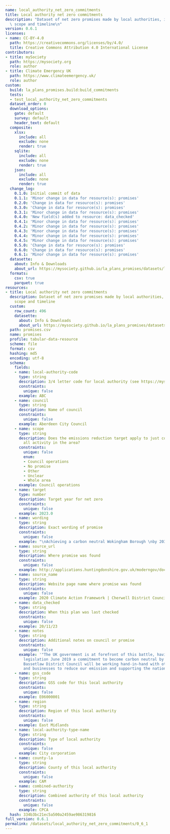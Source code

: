 ```yaml
---
name: local_authority_net_zero_commitments
title: Local authority net zero commitments
description: "Dataset of net zero promises made by local authorities, including their\
  \ scope and timeline\n"
version: 0.6.1
licenses:
- name: CC-BY-4.0
  path: https://creativecommons.org/licenses/by/4.0/
  title: Creative Commons Attribution 4.0 International License
contributors:
- title: mySociety
  path: https://mysociety.org
  role: author
- title: Climate Emergency UK
  path: https://www.climateemergency.uk/
  role: author
custom:
  build: la_plans_promises.build:build_commitments
  tests:
  - test_local_authority_net_zero_commitments
  dataset_order: 0
  download_options:
    gate: default
    survey: default
    header_text: default
  composite:
    xlsx:
      include: all
      exclude: none
      render: true
    sqlite:
      include: all
      exclude: none
      render: true
    json:
      include: all
      exclude: none
      render: true
  change_log:
    0.1.0: Initial commit of data
    0.1.1: 'Minor change in data for resource(s): promises'
    0.2.0: 'Change in data for resource(s): promises'
    0.3.0: 'Change in data for resource(s): promises'
    0.3.1: 'Minor change in data for resource(s): promises'
    0.4.0: 'New field(s) added to resource: data_checked'
    0.4.1: 'Minor change in data for resource(s): promises'
    0.4.2: 'Minor change in data for resource(s): promises'
    0.4.3: 'Minor change in data for resource(s): promises'
    0.4.4: 'Minor change in data for resource(s): promises'
    0.4.5: 'Minor change in data for resource(s): promises'
    0.5.0: 'Change in data for resource(s): promises'
    0.6.0: 'Change in data for resource(s): promises'
    0.6.1: 'Minor change in data for resource(s): promises'
  datasette:
    about: Info & Downloads
    about_url: https://mysociety.github.io/la_plans_promises/datasets/local_authority_net_zero_commitments/0_6_1
  formats:
    csv: true
    parquet: true
resources:
- title: Local authority net zero commitments
  description: Dataset of net zero promises made by local authorities, including their
    scope and timeline
  custom:
    row_count: 496
    datasette:
      about: Info & Downloads
      about_url: https://mysociety.github.io/la_plans_promises/datasets/local_authority_net_zero_commitments/0_6_1#promises
  path: promises.csv
  name: promises
  profile: tabular-data-resource
  scheme: file
  format: csv
  hashing: md5
  encoding: utf-8
  schema:
    fields:
    - name: local-authority-code
      type: string
      description: 3/4 letter code for local authority (see https://mysociety.github.io/uk_local_authority_names_and_codes/)
      constraints:
        unique: false
      example: ABC
    - name: council
      type: string
      description: Name of council
      constraints:
        unique: false
      example: Aberdeen City Council
    - name: scope
      type: string
      description: Does the emissions reduction target apply to just council or to
        all activity in the area?
      constraints:
        unique: false
        enum:
        - Council operations
        - No promise
        - Other
        - Unclear
        - Whole area
      example: Council operations
    - name: target
      type: number
      description: Target year for net zero
      constraints:
        unique: false
      example: 2023.0
    - name: wording
      type: string
      description: Exact wording of promise
      constraints:
        unique: false
      example: "\nAchieving a carbon neutral Wokingham Borough \nby 2030."
    - name: source_url
      type: string
      description: Where promise was found
      constraints:
        unique: false
      example: http://applications.huntingdonshire.gov.uk/moderngov/documents/s117768/Environment%20Principles%20Report.pdf
    - name: source_name
      type: string
      description: Website page name where promise was found
      constraints:
        unique: false
      example: 2020 Climate Action Framework | Cherwell District Council
    - name: data_checked
      type: string
      description: When this plan was last checked
      constraints:
        unique: false
      example: 20/11/23
    - name: notes
      type: string
      description: Additional notes on council or promise
      constraints:
        unique: false
      example: '"The UK government is at forefront of this battle, having signed into
        legislation June 2019 a commitment to become carbon neutral by 2050. As such,
        Bassetlaw District Council will be working hand-in-hand with other Local Authorities
        and businesses to reduce our emission and supporting the national agenda."'
    - name: gss_code
      type: string
      description: GSS code for this local authority
      constraints:
        unique: false
      example: E06000001
    - name: region
      type: string
      description: Region of this local authority
      constraints:
        unique: false
      example: East Midlands
    - name: local-authority-type-name
      type: string
      description: Type of local authority
      constraints:
        unique: false
      example: City corporation
    - name: county-la
      type: string
      description: County of this local authority
      constraints:
        unique: false
      example: CAM
    - name: combined-authority
      type: string
      description: Combined authority of this local authority
      constraints:
        unique: false
      example: CPCA
  hash: 334b3bc21ec5a500a2459ae986319816
full_version: 0.6.1
permalink: /datasets/local_authority_net_zero_commitments/0_6_1
---
```

